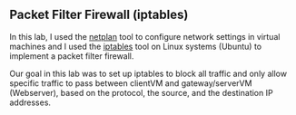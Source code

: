 ## Packet Filter Firewall (iptables)

In this lab, I used the [netplan](https://netplan.io) tool to configure network settings in virtual machines and I used the [iptables](https://help.ubuntu.com/community/IptablesHowTo) tool on Linux systems (Ubuntu) to implement a packet filter firewall.

Our goal in this lab was to set up iptables to block all traffic and only allow specific traffic to pass between clientVM and gateway/serverVM (Webserver), based on the protocol, the source, and the destination IP addresses.

